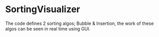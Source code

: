 # SortingVisualizer
The code defines 2 sorting algos; Bubble & Insertion, the work of these algos can be seen in real time using GUI.
